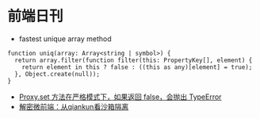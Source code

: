 # 前端日刊

* fastest unique array method

```
function uniq(array: Array<string | symbol>) {
  return array.filter(function filter(this: PropertyKey[], element) {
    return element in this ? false : ((this as any)[element] = true);
  }, Object.create(null));
}
```

* [Proxy.set 方法在严格模式下，如果返回 false，会抛出 TypeError](https://developer.mozilla.org/zh-CN/docs/Web/JavaScript/Reference/Global_Objects/Proxy/Proxy/set)
* [解密微前端：从qiankun看沙箱隔离](https://segmentfault.com/a/1190000038219823)
